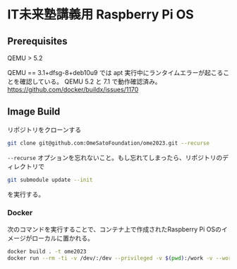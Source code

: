 # IT未来塾講義用 Raspberry Pi OS
## Prerequisites
QEMU > 5.2

QEMU == 3.1+dfsg-8+deb10u9 では apt 実行中にランタイムエラーが起こることを確認している。 QEMU 5.2 と 7.1 で動作確認済み。 https://github.com/docker/buildx/issues/1170

## Image Build
リポジトリをクローンする

```bash
git clone git@github.com:OmeSatoFoundation/ome2023.git --recurse
```

`--recurse` オプションを忘れないこと。もし忘れてしまったら、リポジトリのディレクトリで

```bash
git submodule update --init
```

を実行する。

### Docker
次のコマンドを実行することで、コンテナ上で作成されたRaspberry Pi OSのイメージがローカルに置かれる。

```bash 
docker build . -t ome2023
docker run --rm -ti -v /dev/:/dev --privileged -v $(pwd):/work -v --workdir=/work ome2023 sh -c 'aclocal -I m4 && automake -a -c && autoconf && ./configure --build=x86_64-linux-gnu --host=aarch64-linux-gnu --prefix=/usr/local && make -j6 && ./contrib/scripts/install.bash'
```
